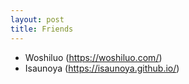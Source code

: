 ```yaml
---
layout: post
title: Friends
---
```


* Woshiluo (<https://woshiluo.com/>)
* Isaunoya (<https://isaunoya.github.io/>)
